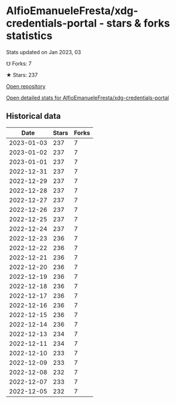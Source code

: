 # AlfioEmanueleFresta/xdg-credentials-portal - stars & forks statistics

Stats updated on Jan 2023, 03

☋ Forks: 7

★ Stars: 237

[Open repository](https://github.com/AlfioEmanueleFresta/xdg-credentials-portal)

[Open detailed stats for AlfioEmanueleFresta/xdg-credentials-portal](https://reviewgithub.com/rep/AlfioEmanueleFresta/xdg-credentials-portal)

## Historical data
| Date | Stars | Forks |
|------|-------|-------|
| 2023-01-03 | 237 | 7 | 
| 2023-01-02 | 237 | 7 | 
| 2023-01-01 | 237 | 7 | 
| 2022-12-31 | 237 | 7 | 
| 2022-12-29 | 237 | 7 | 
| 2022-12-28 | 237 | 7 | 
| 2022-12-27 | 237 | 7 | 
| 2022-12-26 | 237 | 7 | 
| 2022-12-25 | 237 | 7 | 
| 2022-12-24 | 237 | 7 | 
| 2022-12-23 | 236 | 7 | 
| 2022-12-22 | 236 | 7 | 
| 2022-12-21 | 236 | 7 | 
| 2022-12-20 | 236 | 7 | 
| 2022-12-19 | 236 | 7 | 
| 2022-12-18 | 236 | 7 | 
| 2022-12-17 | 236 | 7 | 
| 2022-12-16 | 236 | 7 | 
| 2022-12-15 | 236 | 7 | 
| 2022-12-14 | 236 | 7 | 
| 2022-12-13 | 234 | 7 | 
| 2022-12-11 | 234 | 7 | 
| 2022-12-10 | 233 | 7 | 
| 2022-12-09 | 233 | 7 | 
| 2022-12-08 | 232 | 7 | 
| 2022-12-07 | 233 | 7 | 
| 2022-12-05 | 232 | 7 | 

